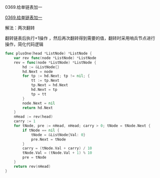 0369.给单链表加一

[0369.给单链表加一](https://leetcode.cn/problems/plus-one-linked-list/)



解法：两次翻转



翻转链表后执行+1操作 ，然后再次翻转得到需要的值，翻转时采用哨兵节点进行操作，简化代码逻辑



```go
func plusOne(head *ListNode) *ListNode {
	var rev func(node *ListNode) *ListNode
	rev = func(node *ListNode) *ListNode {
		hd := &ListNode{}
		hd.Next = node
		for tp := hd.Next; tp != nil; {
			tt := tp.Next
			tp.Next = hd.Next
			hd.Next = tp
			tp = tt
		}
		node.Next = nil
		return hd.Next
	}
	nHead := rev(head)
	carry := 1
	for tNode, pre := nHead, nHead; carry > 0; tNode = tNode.Next {
		if tNode == nil {
			tNode = &ListNode{Val: 0}
			pre.Next = tNode
		}
		carry = (tNode.Val + carry) / 10
		tNode.Val = (tNode.Val + 1) % 10
		pre = tNode
	}
	return rev(nHead)
}
```
